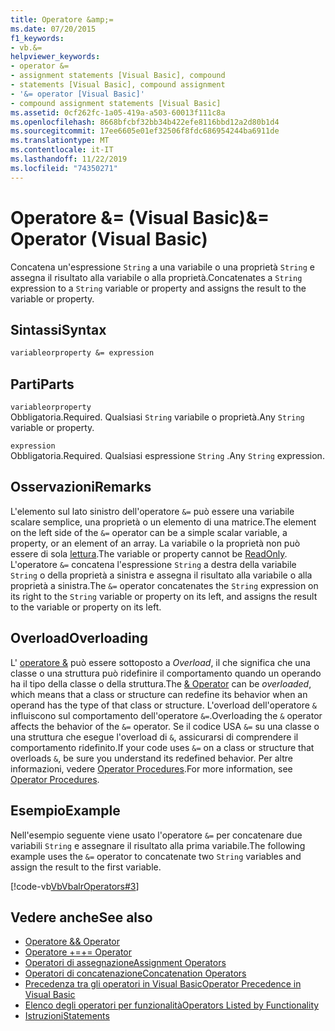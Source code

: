 ```yaml
---
title: Operatore &amp;=
ms.date: 07/20/2015
f1_keywords:
- vb.&=
helpviewer_keywords:
- operator &=
- assignment statements [Visual Basic], compound
- statements [Visual Basic], compound assignment
- '&= operator [Visual Basic]'
- compound assignment statements [Visual Basic]
ms.assetid: 0cf262fc-1a05-419a-a503-60013f111c8a
ms.openlocfilehash: 8668bfcbf32bb34b422efe8116bbd12a2d80b1d4
ms.sourcegitcommit: 17ee6605e01ef32506f8fdc686954244ba6911de
ms.translationtype: MT
ms.contentlocale: it-IT
ms.lasthandoff: 11/22/2019
ms.locfileid: "74350271"
---
```

# <a name="amp-operator-visual-basic"></a><span data-ttu-id="1c9f5-102">Operatore &amp;= (Visual Basic)</span><span class="sxs-lookup"><span data-stu-id="1c9f5-102">&amp;= Operator (Visual Basic)</span></span>
<span data-ttu-id="1c9f5-103">Concatena un'espressione `String` a una variabile o una proprietà `String` e assegna il risultato alla variabile o alla proprietà.</span><span class="sxs-lookup"><span data-stu-id="1c9f5-103">Concatenates a `String` expression to a `String` variable or property and assigns the result to the variable or property.</span></span>  
  
## <a name="syntax"></a><span data-ttu-id="1c9f5-104">Sintassi</span><span class="sxs-lookup"><span data-stu-id="1c9f5-104">Syntax</span></span>  
  
```vb  
variableorproperty &= expression  
```  
  
## <a name="parts"></a><span data-ttu-id="1c9f5-105">Parti</span><span class="sxs-lookup"><span data-stu-id="1c9f5-105">Parts</span></span>  
 `variableorproperty`  
 <span data-ttu-id="1c9f5-106">Obbligatoria.</span><span class="sxs-lookup"><span data-stu-id="1c9f5-106">Required.</span></span> <span data-ttu-id="1c9f5-107">Qualsiasi `String` variabile o proprietà.</span><span class="sxs-lookup"><span data-stu-id="1c9f5-107">Any `String` variable or property.</span></span>  
  
 `expression`  
 <span data-ttu-id="1c9f5-108">Obbligatoria.</span><span class="sxs-lookup"><span data-stu-id="1c9f5-108">Required.</span></span> <span data-ttu-id="1c9f5-109">Qualsiasi espressione `String` .</span><span class="sxs-lookup"><span data-stu-id="1c9f5-109">Any `String` expression.</span></span>  
  
## <a name="remarks"></a><span data-ttu-id="1c9f5-110">Osservazioni</span><span class="sxs-lookup"><span data-stu-id="1c9f5-110">Remarks</span></span>  
 <span data-ttu-id="1c9f5-111">L'elemento sul lato sinistro dell'operatore `&=` può essere una variabile scalare semplice, una proprietà o un elemento di una matrice.</span><span class="sxs-lookup"><span data-stu-id="1c9f5-111">The element on the left side of the `&=` operator can be a simple scalar variable, a property, or an element of an array.</span></span> <span data-ttu-id="1c9f5-112">La variabile o la proprietà non può essere di sola [lettura](../../../visual-basic/language-reference/modifiers/readonly.md).</span><span class="sxs-lookup"><span data-stu-id="1c9f5-112">The variable or property cannot be [ReadOnly](../../../visual-basic/language-reference/modifiers/readonly.md).</span></span> <span data-ttu-id="1c9f5-113">L'operatore `&=` concatena l'espressione `String` a destra della variabile `String` o della proprietà a sinistra e assegna il risultato alla variabile o alla proprietà a sinistra.</span><span class="sxs-lookup"><span data-stu-id="1c9f5-113">The `&=` operator concatenates the `String` expression on its right to the `String` variable or property on its left, and assigns the result to the variable or property on its left.</span></span>  
  
## <a name="overloading"></a><span data-ttu-id="1c9f5-114">Overload</span><span class="sxs-lookup"><span data-stu-id="1c9f5-114">Overloading</span></span>  
 <span data-ttu-id="1c9f5-115">L' [operatore &](../../../visual-basic/language-reference/operators/concatenation-operator.md) può essere sottoposto a *Overload*, il che significa che una classe o una struttura può ridefinire il comportamento quando un operando ha il tipo della classe o della struttura.</span><span class="sxs-lookup"><span data-stu-id="1c9f5-115">The [& Operator](../../../visual-basic/language-reference/operators/concatenation-operator.md) can be *overloaded*, which means that a class or structure can redefine its behavior when an operand has the type of that class or structure.</span></span> <span data-ttu-id="1c9f5-116">L'overload dell'operatore `&` influiscono sul comportamento dell'operatore `&=`.</span><span class="sxs-lookup"><span data-stu-id="1c9f5-116">Overloading the `&` operator affects the behavior of the `&=` operator.</span></span> <span data-ttu-id="1c9f5-117">Se il codice USA `&=` su una classe o una struttura che esegue l'overload di `&`, assicurarsi di comprendere il comportamento ridefinito.</span><span class="sxs-lookup"><span data-stu-id="1c9f5-117">If your code uses `&=` on a class or structure that overloads `&`, be sure you understand its redefined behavior.</span></span> <span data-ttu-id="1c9f5-118">Per altre informazioni, vedere [Operator Procedures](../../../visual-basic/programming-guide/language-features/procedures/operator-procedures.md).</span><span class="sxs-lookup"><span data-stu-id="1c9f5-118">For more information, see [Operator Procedures](../../../visual-basic/programming-guide/language-features/procedures/operator-procedures.md).</span></span>  
  
## <a name="example"></a><span data-ttu-id="1c9f5-119">Esempio</span><span class="sxs-lookup"><span data-stu-id="1c9f5-119">Example</span></span>  
 <span data-ttu-id="1c9f5-120">Nell'esempio seguente viene usato l'operatore `&=` per concatenare due variabili `String` e assegnare il risultato alla prima variabile.</span><span class="sxs-lookup"><span data-stu-id="1c9f5-120">The following example uses the `&=` operator to concatenate two `String` variables and assign the result to the first variable.</span></span>  
  
 [!code-vb[VbVbalrOperators#3](~/samples/snippets/visualbasic/VS_Snippets_VBCSharp/VbVbalrOperators/VB/Class1.vb#3)]  
  
## <a name="see-also"></a><span data-ttu-id="1c9f5-121">Vedere anche</span><span class="sxs-lookup"><span data-stu-id="1c9f5-121">See also</span></span>

- [<span data-ttu-id="1c9f5-122">Operatore &</span><span class="sxs-lookup"><span data-stu-id="1c9f5-122">& Operator</span></span>](../../../visual-basic/language-reference/operators/concatenation-operator.md)
- [<span data-ttu-id="1c9f5-123">Operatore +=</span><span class="sxs-lookup"><span data-stu-id="1c9f5-123">+= Operator</span></span>](../../../visual-basic/language-reference/operators/addition-assignment-operator.md)
- [<span data-ttu-id="1c9f5-124">Operatori di assegnazione</span><span class="sxs-lookup"><span data-stu-id="1c9f5-124">Assignment Operators</span></span>](../../../visual-basic/language-reference/operators/assignment-operators.md)
- [<span data-ttu-id="1c9f5-125">Operatori di concatenazione</span><span class="sxs-lookup"><span data-stu-id="1c9f5-125">Concatenation Operators</span></span>](../../../visual-basic/language-reference/operators/concatenation-operators.md)
- [<span data-ttu-id="1c9f5-126">Precedenza tra gli operatori in Visual Basic</span><span class="sxs-lookup"><span data-stu-id="1c9f5-126">Operator Precedence in Visual Basic</span></span>](../../../visual-basic/language-reference/operators/operator-precedence.md)
- [<span data-ttu-id="1c9f5-127">Elenco degli operatori per funzionalità</span><span class="sxs-lookup"><span data-stu-id="1c9f5-127">Operators Listed by Functionality</span></span>](../../../visual-basic/language-reference/operators/operators-listed-by-functionality.md)
- [<span data-ttu-id="1c9f5-128">Istruzioni</span><span class="sxs-lookup"><span data-stu-id="1c9f5-128">Statements</span></span>](../../../visual-basic/programming-guide/language-features/statements.md)
